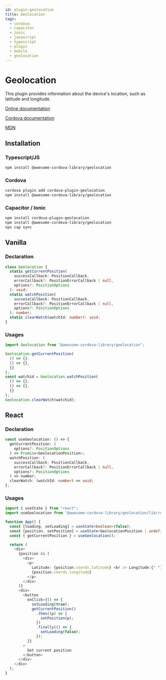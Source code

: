 ```yaml
---
id: plugin-geolocation
title: Geolocation
tags:
  - cordova
  - capacitor
  - ionic
  - javascript
  - typescript
  - plugin
  - mobile
  - geolocation
---
```


# Geolocation

This plugin provides information about the device's location, such as latitude and longitude.

[Online documentation](https://awesomecordovalibrary.com)

[Cordova documentation](https://cordova.apache.org/docs/en/11.x/reference/cordova-plugin-geolocation/index.html)

[MDN](https://developer.mozilla.org/en-US/docs/Web/API/Geolocation_API)

## Installation

### Typescript/JS

```sh
npm install @awesome-cordova-library/geolocation
```

### Cordova

```sh
cordova plugin add cordova-plugin-geolocation
npm install @awesome-cordova-library/geolocation
```

### Capacitor / Ionic

```bash
npm install cordova-plugin-geolocation
npm install @awesome-cordova-library/geolocation
npx cap sync
```

## Vanilla

### Declaration

```typescript
class Geolocation {
  static getCurrentPosition(
    successCallback: PositionCallback,
    errorCallback?: PositionErrorCallback | null,
    options?: PositionOptions
  ): void;
  static watchPosition(
    successCallback: PositionCallback,
    errorCallback?: PositionErrorCallback | null,
    options?: PositionOptions
  ): number;
  static clearWatch(watchId: number): void;
}
```

### Usages

```typescript
import Geolocation from "@awesome-cordova-library/geolocation";

Geolocation.getCurrentPosition(
  () => {},
  () => {},
  {}
);
const watchid = Geolocation.watchPosition(
  () => {},
  () => {},
  {}
);
Geolocation.clearWatch(watchid);
```

## React

### Declaration

```typescript
const useGeolocation: () => {
  getCurrentPosition: (
    options?: PositionOptions
  ) => Promise<GeolocationPosition>;
  watchPosition: (
    successCallback: PositionCallback,
    errorCallback?: PositionErrorCallback | null,
    options?: PositionOptions
  ) => number;
  clearWatch: (watchId: number) => void;
};
```

### Usages

```typescript
import { useState } from "react";
import useGeolocation from "@awesome-cordova-library/geolocation/lib/react";

function App() {
  const [loading, setLoading] = useState<boolean>(false);
  const [position, setPosition] = useState<GeolocationPosition | undefined>();
  const { getCurrentPosition } = useGeolocation();

  return (
    <div>
      {position && (
        <div>
          <p>
            Latitude: {position.coords.latitude} <br /> Longitude:{" "}
            {position.coords.longitude}
          </p>
        </div>
      )}
      <div>
        <button
          onClick={() => {
            setLoading(true);
            getCurrentPosition()
              .then((p) => {
                setPosition(p);
              })
              .finally(() => {
                setLoading(false);
              });
          }}
        >
          Get current position
        </button>
      </div>
    </div>
  );
}
```
